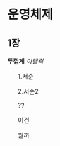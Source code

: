 # 운영체제
## 1장
**두껍게**
*이텔릭*
<ol> 1.서순 </ol>
<ol> 2.서순2 </ol>
<ul> ?? </ul>
    <ul> 이건 </ul>
    <ul> 뭘까 </ul>